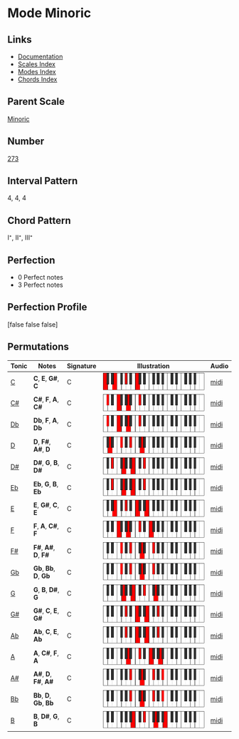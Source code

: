 # Mode Minoric

## Links

- [Documentation](README.md)
- [Scales Index](Scales.md)
- [Modes Index](Modes.md)
- [Chords Index](Chords.md)

## Parent Scale

[Minoric](ScaleMinoric.md)

## Number

[273](https://ianring.com/musictheory/scales/273)

## Interval Pattern

4, 4, 4

## Chord Pattern

I⁺, II⁺, III⁺

## Perfection

- 0 Perfect notes
- 3 Perfect notes

## Perfection Profile

[false false false]

## Permutations

| Tonic | Notes | Signature | Illustration | Audio |
|-------|-------|-----------|--------------|-------|
| [C](ModeCNaturalMinoric.md) | **C**, **E**, **G#**, **C** | C | ![CNaturalMinoric](ModeCNaturalMinoric.png) | [midi](https://github.com/edipermadi/music/blob/main/docs/ModeCNaturalMinoric.mid?raw=true) |
| [C#](ModeCSharpMinoric.md) | **C#**, **F**, **A**, **C#** | C | ![CSharpMinoric](ModeCSharpMinoric.png) | [midi](https://github.com/edipermadi/music/blob/main/docs/ModeCSharpMinoric.mid?raw=true) |
| [Db](ModeDFlatMinoric.md) | **Db**, **F**, **A**, **Db** | C | ![DFlatMinoric](ModeDFlatMinoric.png) | [midi](https://github.com/edipermadi/music/blob/main/docs/ModeDFlatMinoric.mid?raw=true) |
| [D](ModeDNaturalMinoric.md) | **D**, **F#**, **A#**, **D** | C | ![DNaturalMinoric](ModeDNaturalMinoric.png) | [midi](https://github.com/edipermadi/music/blob/main/docs/ModeDNaturalMinoric.mid?raw=true) |
| [D#](ModeDSharpMinoric.md) | **D#**, **G**, **B**, **D#** | C | ![DSharpMinoric](ModeDSharpMinoric.png) | [midi](https://github.com/edipermadi/music/blob/main/docs/ModeDSharpMinoric.mid?raw=true) |
| [Eb](ModeEFlatMinoric.md) | **Eb**, **G**, **B**, **Eb** | C | ![EFlatMinoric](ModeEFlatMinoric.png) | [midi](https://github.com/edipermadi/music/blob/main/docs/ModeEFlatMinoric.mid?raw=true) |
| [E](ModeENaturalMinoric.md) | **E**, **G#**, **C**, **E** | C | ![ENaturalMinoric](ModeENaturalMinoric.png) | [midi](https://github.com/edipermadi/music/blob/main/docs/ModeENaturalMinoric.mid?raw=true) |
| [F](ModeFNaturalMinoric.md) | **F**, **A**, **C#**, **F** | C | ![FNaturalMinoric](ModeFNaturalMinoric.png) | [midi](https://github.com/edipermadi/music/blob/main/docs/ModeFNaturalMinoric.mid?raw=true) |
| [F#](ModeFSharpMinoric.md) | **F#**, **A#**, **D**, **F#** | C | ![FSharpMinoric](ModeFSharpMinoric.png) | [midi](https://github.com/edipermadi/music/blob/main/docs/ModeFSharpMinoric.mid?raw=true) |
| [Gb](ModeGFlatMinoric.md) | **Gb**, **Bb**, **D**, **Gb** | C | ![GFlatMinoric](ModeGFlatMinoric.png) | [midi](https://github.com/edipermadi/music/blob/main/docs/ModeGFlatMinoric.mid?raw=true) |
| [G](ModeGNaturalMinoric.md) | **G**, **B**, **D#**, **G** | C | ![GNaturalMinoric](ModeGNaturalMinoric.png) | [midi](https://github.com/edipermadi/music/blob/main/docs/ModeGNaturalMinoric.mid?raw=true) |
| [G#](ModeGSharpMinoric.md) | **G#**, **C**, **E**, **G#** | C | ![GSharpMinoric](ModeGSharpMinoric.png) | [midi](https://github.com/edipermadi/music/blob/main/docs/ModeGSharpMinoric.mid?raw=true) |
| [Ab](ModeAFlatMinoric.md) | **Ab**, **C**, **E**, **Ab** | C | ![AFlatMinoric](ModeAFlatMinoric.png) | [midi](https://github.com/edipermadi/music/blob/main/docs/ModeAFlatMinoric.mid?raw=true) |
| [A](ModeANaturalMinoric.md) | **A**, **C#**, **F**, **A** | C | ![ANaturalMinoric](ModeANaturalMinoric.png) | [midi](https://github.com/edipermadi/music/blob/main/docs/ModeANaturalMinoric.mid?raw=true) |
| [A#](ModeASharpMinoric.md) | **A#**, **D**, **F#**, **A#** | C | ![ASharpMinoric](ModeASharpMinoric.png) | [midi](https://github.com/edipermadi/music/blob/main/docs/ModeASharpMinoric.mid?raw=true) |
| [Bb](ModeBFlatMinoric.md) | **Bb**, **D**, **Gb**, **Bb** | C | ![BFlatMinoric](ModeBFlatMinoric.png) | [midi](https://github.com/edipermadi/music/blob/main/docs/ModeBFlatMinoric.mid?raw=true) |
| [B](ModeBNaturalMinoric.md) | **B**, **D#**, **G**, **B** | C | ![BNaturalMinoric](ModeBNaturalMinoric.png) | [midi](https://github.com/edipermadi/music/blob/main/docs/ModeBNaturalMinoric.mid?raw=true) |
